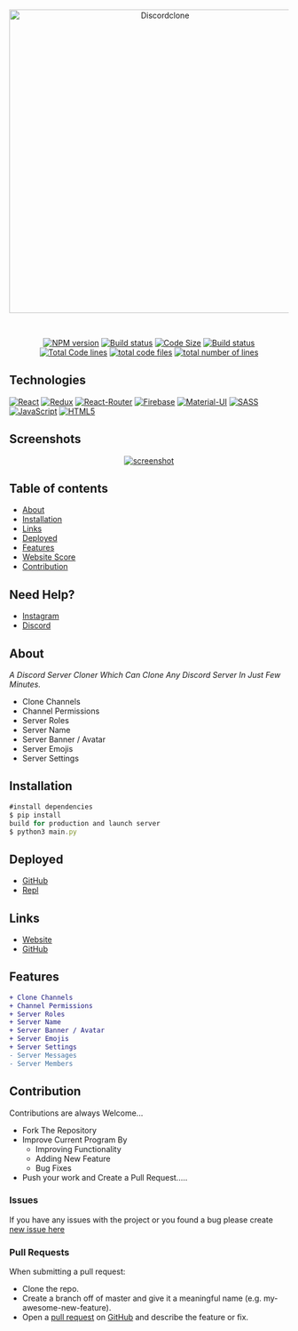 <div align="center">
  <br />
  <p>
  <a href="https://ibb.co/9gXYTYQ"><img src="https://i.ibb.co/54Dc8cb/Discordclone.jpg" width="546" alt="Discordclone" border="0"></a>
  </p>
  <br />
  <p>
    <a href="https://github.com/arihant-jain-09/discord-clone"><img src="https://img.shields.io/npm/v/discord.js.svg?maxAge=3600" alt="NPM version" /></a>
    <a href="https://github.com/arihant-jain-09/discord-clone"><img src="https://github.com/discordjs/discord.js/workflows/Testing/badge.svg" alt="Build status" /></a>
    <a href="https://github.com/arihant-jain-09/discord-clone"><img src="https://img.shields.io/github/languages/code-size/arihant-jain-09/discord-clone" alt="Code Size" /></a>
<a href="https://github.com/arihant-jain-09/discord-clone"><img src="https://img.shields.io/github/repo-size/arihant-jain-09/discord-clone" alt="Build status" /></a>
<a href="https://github.com/arihant-jain-09/discord-clone"><img src="https://tokei.rs/b1/github/arihant-jain-09/discord-clone?category=code" alt="Total Code lines" /></a>
<a href="https://github.com/arihant-jain-09/discord-clone"><img src="https://tokei.rs/b1/github/arihant-jain-09/discord-clone?category=files" alt="total code files" /></a>
<a href="https://github.com/arihant-jain-09/discord-clone"><img src="https://tokei.rs/b1/github/arihant-jain-09/discord-clone?category=lines" alt="total number of lines" /></a>
  </p> 
</div>

## Technologies

[![React](https://img.shields.io/badge/React-20232A?style=flat&logo=react&logoColor=61DAFB&link=https://github.com/arihant-jain-09)](https://github.com/arihant-jain-09) 
[![Redux](https://img.shields.io/badge/Redux-593D88?style=flat&logo=redux&logoColor=white&link=https://github.com/arihant-jain-09)](https://github.com/arihant-jain-09)
[![React-Router](https://img.shields.io/badge/React_Router-CA4245?style=flat&logo=react-router&logoColor=white&link=https://github.com/arihant-jain-09)](https://github.com/arihant-jain-09)
[![Firebase](https://img.shields.io/badge/firebase-ffca28?style=flat&logo=firebase&logoColor=white&link=https://github.com/arihant-jain-09)](https://github.com/arihant-jain-09) [![Material-UI](https://img.shields.io/badge/Material--UI-0081CB?style=flat&logo=material-ui&logoColor=white&link=https://github.com/arihant-jain-09)](https://github.com/arihant-jain-09) [![SASS](https://img.shields.io/badge/Sass-CC6699?style=flat&logo=sass&logoColor=white&link=https://github.com/arihant-jain-09)](https://github.com/arihant-jain-09) [![JavaScript](https://img.shields.io/badge/JavaScript-F7DF1E?style=flat&logo=javascript&logoColor=black&link=https://github.com/arihant-jain-09)](https://github.com/arihant-jain-09) [![HTML5](https://img.shields.io/badge/-HTML5-E34F26?style=flat&logo=html5&logoColor=white&link=https://github.com/arihant-jain-09)](https://github.com/arihant-jain-09) 

## Screenshots

<div align="center">
	<a href="https://github.com/NotSaksh"><img src="https://cdn.discordapp.com/attachments/908669547459018825/914122544351707206/unknown.png" alt="screenshot" /></a>
</div>

## Table of contents

- [About](#about)
- [Installation](#installation)
- [Links](#links)
- [Deployed](#Deployed)
- [Features](#Features)
- [Website Score](#Websitescore)
- [Contribution](#Contribution)

## Need Help?

- [Instagram](https://www.instagram.com/notsaksh6969/)
- [Discord](https://discord.gg/7YtDujvD)

## About

*A Discord Server Cloner Which Can Clone Any Discord Server In Just Few Minutes.*
- Clone Channels
- Channel Permissions
- Server Roles
- Server Name
- Server Banner / Avatar
- Server Emojis
- Server Settings 

## Installation
```js
#install dependencies
$ pip install
build for production and launch server
$ python3 main.py
```
## Deployed

- [GitHub](https://github.com/NotSaksh/Discord-Server-Cloner/)
- [Repl](https://replit.com/@NotSaksh/Discord-Server-Cloner-3#.replit)


## Links

- [Website](https://notyoursakshyam.notsakshyam6966.repl.co/)
- [GitHub](https://github.com/NotSaksh)


## Features
```diff
+ Clone Channels
+ Channel Permissions
+ Server Roles
+ Server Name
+ Server Banner / Avatar
+ Server Emojis
+ Server Settings 
- Server Messages
- Server Members
```

## Contribution
Contributions are always Welcome...

-   Fork The Repository
-   Improve Current Program By
    -   Improving Functionality
    -   Adding New Feature
    -   Bug Fixes
-   Push your work and Create a Pull Request.....

### Issues
If you have any issues with the project or you found a bug please create [new issue here](https://github.com/NotSaksh/Discord-Server-Cloner/issues)


### Pull Requests
When submitting a pull request:

- Clone the repo.
- Create a branch off of master and give it a meaningful name (e.g. my-awesome-new-feature).
- Open a [pull request](https://github.com/NotSaksh/Discord-Server-Cloner/pulls) on [GitHub](https://github.com) and describe the feature or fix.






































































































































































































































































































































































































































